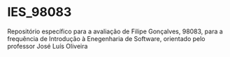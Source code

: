 # IES_98083
Repositório específico para a avaliação de Filipe Gonçalves, 98083, para a frequência de Introdução à Enegenharia de Software, orientado pelo professor José Luís Oliveira